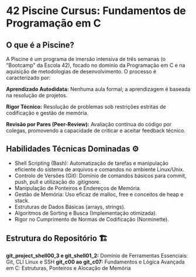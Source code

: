 # 42 Piscine Cursus: Fundamentos de Programação em C

##  O que é a Piscine?

A Piscine é um programa de imersão intensiva de três semanas (o "Bootcamp" da Escola 42), focado no domínio da Programação em C e na aquisição de metodologias de desenvolvimento. O processo é caracterizado por:

**Aprendizado Autodidata:** Nenhuma aula formal; a aprendizagem é baseada na resolução de projetos.

**Rigor Técnico:** Resolução de problemas sob restrições estritas de codificação e gestão de memória.

**Revisão por Pares (Peer-Review):** Avaliação contínua do código por colegas, promovendo a capacidade de criticar e aceitar feedback técnico.

## Habilidades Técnicas Dominadas ⚙️

- Shell Scripting (Bash): Automatização de tarefas e manipulação eficiente do sistema de arquivos e comandos no ambiente Linux/Unix.
- Controlo de Versões (Git): Domínio de comandos básicos para commit, push, pull e utilização do .gitignore.
- Manipulação de Ponteiros e Endereços de Memória.
- Gestão de Memória: Uso eficaz de malloc, free e conceitos de heap e stack.
- Estruturas de Dados Básicas (arrays, strings).
- Algoritmos de Sorting e Busca (Implementação otimizada).
- Rigor no Cumprimento de Normas de Codificação (Norminette).

## Estrutura do Repositório 🏗️

**git_project_shell00_3 e git_shell01_2:** Domínio de Ferramentas Essenciais: Git, CLI Linux e SSH
**git_c00 ao git_c07:** Fundamentos e Lógica Avançada em C: Estruturas, Ponteiros e Alocação de Memória
